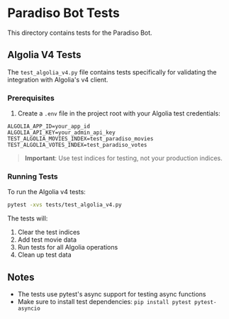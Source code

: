 # Paradiso Bot Tests

This directory contains tests for the Paradiso Bot.

## Algolia V4 Tests

The `test_algolia_v4.py` file contains tests specifically for validating the integration with Algolia's v4 client.

### Prerequisites

1. Create a `.env` file in the project root with your Algolia test credentials:

```
ALGOLIA_APP_ID=your_app_id
ALGOLIA_API_KEY=your_admin_api_key
TEST_ALGOLIA_MOVIES_INDEX=test_paradiso_movies
TEST_ALGOLIA_VOTES_INDEX=test_paradiso_votes
```

> **Important**: Use test indices for testing, not your production indices.

### Running Tests

To run the Algolia v4 tests:

```bash
pytest -xvs tests/test_algolia_v4.py
```

The tests will:
1. Clear the test indices
2. Add test movie data
3. Run tests for all Algolia operations
4. Clean up test data

## Notes

- The tests use pytest's async support for testing async functions
- Make sure to install test dependencies: `pip install pytest pytest-asyncio` 